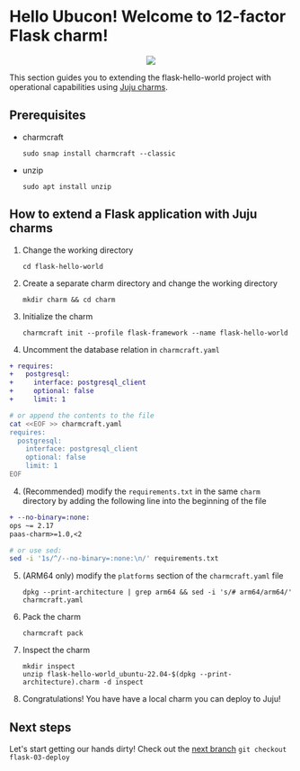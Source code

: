 # Hello Ubucon! Welcome to 12-factor Flask charm!

<p align="center">
    <img src="https://res.cloudinary.com/canonical/image/fetch/f_auto,q_auto,fl_sanitize,c_fill,w_200,h_200/https://api.charmhub.io/api/v1/media/download/charm_g5MbnEy7wX7GTPtr20TcB16YCvXXZu2Y_icon_e08d61629f52f85dd79e8222b8b2360a7377af42e1a0f22fceca778ec3226d7c.png">
</p>

This section guides you to extending the flask-hello-world project with operational capabilities
using [Juju charms](https://juju.is/).

## Prerequisites

- charmcraft
  ```
  sudo snap install charmcraft --classic
  ```
- unzip
  ```
  sudo apt install unzip
  ```

## How to extend a Flask application with Juju charms

1. Change the working directory
   ```
   cd flask-hello-world
   ```
2. Create a separate charm directory and change the working directory
   ```
   mkdir charm && cd charm
   ```
3. Initialize the charm
   ```
   charmcraft init --profile flask-framework --name flask-hello-world
   ```
4. Uncomment the database relation in `charmcraft.yaml`
  ```diff
  + requires:
  +   postgresql:
  +     interface: postgresql_client
  +     optional: false
  +     limit: 1
  ```
  ```bash
  # or append the contents to the file
  cat <<EOF >> charmcraft.yaml
  requires:
    postgresql:
      interface: postgresql_client
      optional: false
      limit: 1
  EOF
  ```
4. (Recommended) modify the `requirements.txt` in the same `charm` directory by adding the following line into the beginning of the file
  ```diff
  + --no-binary=:none:
  ops ~= 2.17
  paas-charm>=1.0,<2
  ```
  ```bash
  # or use sed:
  sed -i '1s/^/--no-binary=:none:\n/' requirements.txt
  ```
5. (ARM64 only) modify the `platforms` section of the `charmcraft.yaml` file
    ```
    dpkg --print-architecture | grep arm64 && sed -i 's/# arm64/arm64/' charmcraft.yaml
    ```
6. Pack the charm
   ```
   charmcraft pack
   ```
7. Inspect the charm
   ```
   mkdir inspect
   unzip flask-hello-world_ubuntu-22.04-$(dpkg --print-architecture).charm -d inspect
   ```
9. Congratulations! You have have a local charm you can deploy to Juju!

## Next steps

Let's start getting our hands dirty! Check out the [next branch](https://github.com/yanksyoon/hello-ubucon/tree/flask-03-deploy) `git checkout flask-03-deploy`
